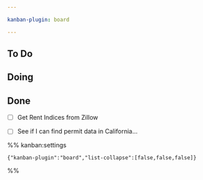 ```yaml
---

kanban-plugin: board

---
```


## To Do



## Doing



## Done

- [ ] Get Rent Indices from Zillow
- [ ] See if I can find permit data in California...




%% kanban:settings
```
{"kanban-plugin":"board","list-collapse":[false,false,false]}
```
%%